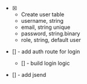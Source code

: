 - [x] - Create user table
  - username, string
  - email, string unique
  - password, string.binary
  - role, string, default user
- [] - add auth route for login
  - [] - build login logic
  

- [] - add jsend